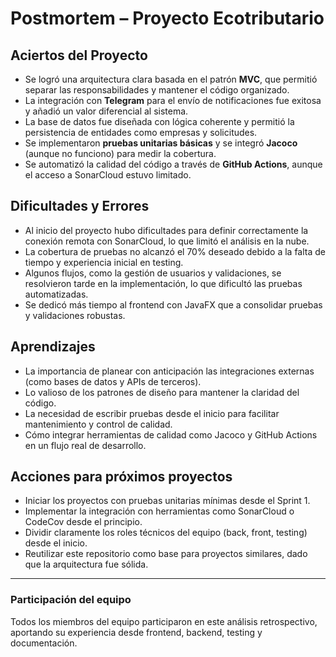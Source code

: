 # Postmortem – Proyecto Ecotributario

## Aciertos del Proyecto

- Se logró una arquitectura clara basada en el patrón **MVC**, que permitió separar las responsabilidades y mantener el código organizado.
- La integración con **Telegram** para el envío de notificaciones fue exitosa y añadió un valor diferencial al sistema.
- La base de datos fue diseñada con lógica coherente y permitió la persistencia de entidades como empresas y solicitudes.
- Se implementaron **pruebas unitarias básicas** y se integró **Jacoco** (aunque no funciono) para medir la cobertura.
- Se automatizó la calidad del código a través de **GitHub Actions**, aunque el acceso a SonarCloud estuvo limitado.

## Dificultades y Errores

- Al inicio del proyecto hubo dificultades para definir correctamente la conexión remota con SonarCloud, lo que limitó el análisis en la nube.
- La cobertura de pruebas no alcanzó el 70% deseado debido a la falta de tiempo y experiencia inicial en testing.
- Algunos flujos, como la gestión de usuarios y validaciones, se resolvieron tarde en la implementación, lo que dificultó las pruebas automatizadas.
- Se dedicó más tiempo al frontend con JavaFX que a consolidar pruebas y validaciones robustas.

## Aprendizajes

- La importancia de planear con anticipación las integraciones externas (como bases de datos y APIs de terceros).
- Lo valioso de los patrones de diseño para mantener la claridad del código.
- La necesidad de escribir pruebas desde el inicio para facilitar mantenimiento y control de calidad.
- Cómo integrar herramientas de calidad como Jacoco y GitHub Actions en un flujo real de desarrollo.

## Acciones para próximos proyectos

- Iniciar los proyectos con pruebas unitarias mínimas desde el Sprint 1.
- Implementar la integración con herramientas como SonarCloud o CodeCov desde el principio.
- Dividir claramente los roles técnicos del equipo (back, front, testing) desde el inicio.
- Reutilizar este repositorio como base para proyectos similares, dado que la arquitectura fue sólida.

---

### Participación del equipo

Todos los miembros del equipo participaron en este análisis retrospectivo, aportando su experiencia desde frontend, backend, testing y documentación.

